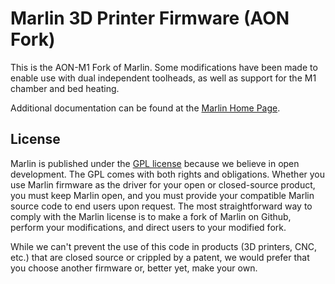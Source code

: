 # Marlin 3D Printer Firmware (AON Fork)

This is the AON-M1 Fork of Marlin. Some modifications have been made to enable use with dual independent toolheads, as well as support for the M1 chamber and bed heating.

Additional documentation can be found at the [Marlin Home Page](http://marlinfw.org/).

## License

Marlin is published under the [GPL license](/LICENSE) because we believe in open development. The GPL comes with both rights and obligations. Whether you use Marlin firmware as the driver for your open or closed-source product, you must keep Marlin open, and you must provide your compatible Marlin source code to end users upon request. The most straightforward way to comply with the Marlin license is to make a fork of Marlin on Github, perform your modifications, and direct users to your modified fork.

While we can't prevent the use of this code in products (3D printers, CNC, etc.) that are closed source or crippled by a patent, we would prefer that you choose another firmware or, better yet, make your own.
